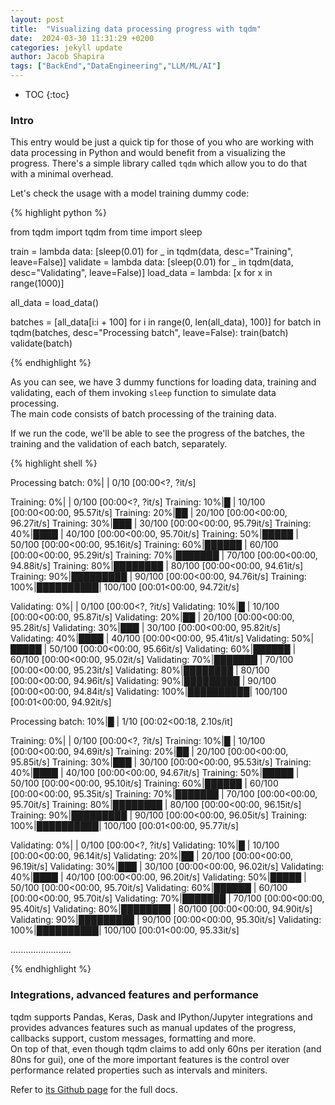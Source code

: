 ```yaml
---
layout: post
title:  "Visualizing data processing progress with tqdm" 
date:  2024-03-30 11:31:29 +0200
categories: jekyll update
author: Jacob Shapira
tags: ["BackEnd","DataEngineering","LLM/ML/AI"]
---
```


* TOC
{:toc}

### Intro
This entry would be just a quick tip for those of you who are working with data processing in Python and would benefit from a visualizing the progress.
There's a simple library called `tqdm` which allow you to do that with a minimal overhead.  

Let's check the usage with a model training dummy code:  

{% highlight python %}

from tqdm import tqdm
from time import sleep

train = lambda data: [sleep(0.01) for _ in tqdm(data, desc="Training", leave=False)]
validate = lambda data: [sleep(0.01) for _ in tqdm(data, desc="Validating", leave=False)]
load_data = lambda: [x for x in range(1000)]

all_data = load_data()

batches = [all_data[i:i + 100] for i in range(0, len(all_data), 100)]
for batch in tqdm(batches, desc="Processing batch", leave=False):
    train(batch)
    validate(batch)

{% endhighlight %}


As you can see, we have 3 dummy functions for loading data, training and validating, each of them invoking `sleep` function to simulate data processing.  
The main code consists of batch processing of the training data.

If we run the code, we'll be able to see the progress of the batches, the training and the validation of each batch, separately.

{% highlight shell %}

Processing batch:   0%|          | 0/10 [00:00<?, ?it/s]

Training:   0%|          | 0/100 [00:00<?, ?it/s]
Training:  10%|█         | 10/100 [00:00<00:00, 95.57it/s]
Training:  20%|██        | 20/100 [00:00<00:00, 96.27it/s]
Training:  30%|███       | 30/100 [00:00<00:00, 95.79it/s]
Training:  40%|████      | 40/100 [00:00<00:00, 95.70it/s]
Training:  50%|█████     | 50/100 [00:00<00:00, 95.16it/s]
Training:  60%|██████    | 60/100 [00:00<00:00, 95.29it/s]
Training:  70%|███████   | 70/100 [00:00<00:00, 94.88it/s]
Training:  80%|████████  | 80/100 [00:00<00:00, 94.61it/s]
Training:  90%|█████████ | 90/100 [00:00<00:00, 94.76it/s]
Training: 100%|██████████| 100/100 [00:01<00:00, 94.72it/s]
                                                           
Validating:   0%|          | 0/100 [00:00<?, ?it/s]
Validating:  10%|█         | 10/100 [00:00<00:00, 95.87it/s]
Validating:  20%|██        | 20/100 [00:00<00:00, 95.28it/s]
Validating:  30%|███       | 30/100 [00:00<00:00, 95.82it/s]
Validating:  40%|████      | 40/100 [00:00<00:00, 95.41it/s]
Validating:  50%|█████     | 50/100 [00:00<00:00, 95.66it/s]
Validating:  60%|██████    | 60/100 [00:00<00:00, 95.02it/s]
Validating:  70%|███████   | 70/100 [00:00<00:00, 95.23it/s]
Validating:  80%|████████  | 80/100 [00:00<00:00, 94.96it/s]
Validating:  90%|█████████ | 90/100 [00:00<00:00, 94.84it/s]
Validating: 100%|██████████| 100/100 [00:01<00:00, 94.92it/s]

Processing batch:  10%|█         | 1/10 [00:02<00:18,  2.10s/it]

Training:   0%|          | 0/100 [00:00<?, ?it/s]
Training:  10%|█         | 10/100 [00:00<00:00, 94.69it/s]
Training:  20%|██        | 20/100 [00:00<00:00, 95.85it/s]
Training:  30%|███       | 30/100 [00:00<00:00, 95.53it/s]
Training:  40%|████      | 40/100 [00:00<00:00, 94.67it/s]
Training:  50%|█████     | 50/100 [00:00<00:00, 95.10it/s]
Training:  60%|██████    | 60/100 [00:00<00:00, 95.35it/s]
Training:  70%|███████   | 70/100 [00:00<00:00, 95.70it/s]
Training:  80%|████████  | 80/100 [00:00<00:00, 96.15it/s]
Training:  90%|█████████ | 90/100 [00:00<00:00, 96.05it/s]
Training: 100%|██████████| 100/100 [00:01<00:00, 95.77it/s]
                                                           
Validating:   0%|          | 0/100 [00:00<?, ?it/s]
Validating:  10%|█         | 10/100 [00:00<00:00, 96.14it/s]
Validating:  20%|██        | 20/100 [00:00<00:00, 96.19it/s]
Validating:  30%|███       | 30/100 [00:00<00:00, 96.02it/s]
Validating:  40%|████      | 40/100 [00:00<00:00, 96.20it/s]
Validating:  50%|█████     | 50/100 [00:00<00:00, 95.70it/s]
Validating:  60%|██████    | 60/100 [00:00<00:00, 95.70it/s]
Validating:  70%|███████   | 70/100 [00:00<00:00, 95.40it/s]
Validating:  80%|████████  | 80/100 [00:00<00:00, 94.90it/s]
Validating:  90%|█████████ | 90/100 [00:00<00:00, 95.30it/s]
Validating: 100%|██████████| 100/100 [00:01<00:00, 95.33it/s]

........................

{% endhighlight %}

### Integrations, advanced features and performance
tqdm supports Pandas, Keras, Dask and IPython/Jupyter integrations and provides advances features such as manual updates of the progress,
callbacks support, custom messages, formatting and more.  
On top of that, even though tqdm claims to add only 60ns per iteration (and 80ns for gui), one of the more important features is the control over performance related properties such as intervals and miniters.

Refer to <a href="https://github.com/tqdm/tqdm" target="_blank">its Github page</a> for the full docs.





